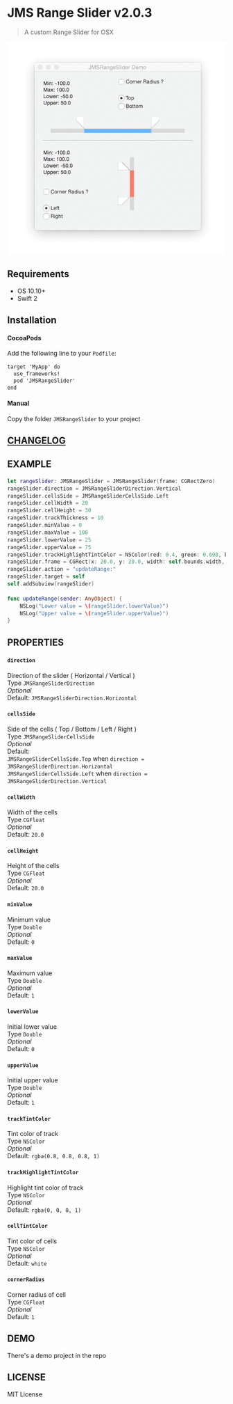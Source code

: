 # JMS Range Slider v2.0.3

> A custom Range Slider for OSX

![Screenshot JMSRangeSlider](screenshot.gif)

## Requirements
* OS 10.10+
* Swift 2

## Installation
#### CocoaPods
Add the following line to your `Podfile`:  
```
target 'MyApp' do
  use_frameworks!
  pod 'JMSRangeSlider'
end
```

#### Manual
Copy the folder `JMSRangeSlider` to your project

## [CHANGELOG](./CHANGELOG.md)

## EXAMPLE

```swift
let rangeSlider: JMSRangeSlider = JMSRangeSlider(frame: CGRectZero)
rangeSlider.direction = JMSRangeSliderDirection.Vertical
rangeSlider.cellsSide = JMSRangeSliderCellsSide.Left
rangeSlider.cellWidth = 20
rangeSlider.cellHeight = 30
rangeSlider.trackThickness = 10
rangeSlider.minValue = 0
rangeSlider.maxValue = 100
rangeSlider.lowerValue = 25
rangeSlider.upperValue = 75
rangeSlider.trackHighlightTintColor = NSColor(red: 0.4, green: 0.698, blue: 1.0, alpha: 1.0)
rangeSlider.frame = CGRect(x: 20.0, y: 20.0, width: self.bounds.width, height: 30.0)
rangeSlider.action = "updateRange:"
rangeSlider.target = self
self.addSubview(rangeSlider)

func updateRange(sender: AnyObject) {
    NSLog("Lower value = \(rangeSlider.lowerValue)")
    NSLog("Upper value = \(rangeSlider.upperValue)")
}
```

## PROPERTIES

#### `direction`
Direction of the slider ( Horizontal / Vertical )  
Type `JMSRangeSliderDirection`  
_Optional_  
Default: `JMSRangeSliderDirection.Horizontal`  

#### `cellsSide`  
Side of the cells ( Top / Bottom / Left / Right )  
Type `JMSRangeSliderCellsSide`  
_Optional_  
Default:  
`JMSRangeSliderCellsSide.Top` when `direction = JMSRangeSliderDirection.Horizontal`  
`JMSRangeSliderCellsSide.Left` when `direction = JMSRangeSliderDirection.Vertical`  

#### `cellWidth`  
Width of the cells  
Type `CGFloat`  
_Optional_  
Default: `20.0`  

#### `cellHeight`  
Height of the cells  
Type `CGFloat`  
_Optional_  
Default: `20.0`  

#### `minValue`  
Minimum value  
Type `Double`  
_Optional_  
Default: `0`  

#### `maxValue`  
Maximum value  
Type `Double`  
_Optional_  
Default: `1`  

#### `lowerValue`  
Initial lower value  
Type `Double`  
_Optional_  
Default: `0`  

#### `upperValue`  
Initial upper value  
Type `Double`  
_Optional_  
Default: `1`  

#### `trackTintColor`  
Tint color of track  
Type `NSColor`  
_Optional_  
Default: `rgba(0.8, 0.8, 0.8, 1)`  

#### `trackHighlightTintColor`  
Highlight tint color of track  
Type `NSColor`  
_Optional_  
Default: `rgba(0, 0, 0, 1)`  

#### `cellTintColor`  
Tint color of cells  
Type `NSColor`  
_Optional_  
Default: `white`  

#### `cornerRadius`  
Corner radius of cell  
Type `CGFloat`  
_Optional_  
Default: `1`  

## DEMO
There's a demo project in the repo

## LICENSE
MIT License
